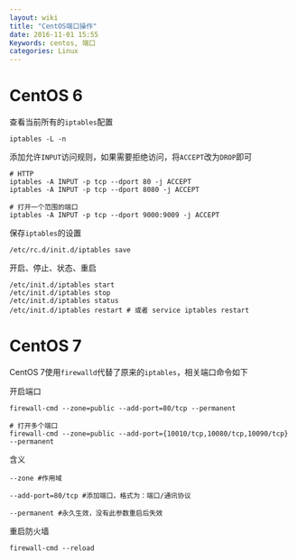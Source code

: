 ```yaml
---
layout: wiki
title: "CentOS端口操作"
date: 2016-11-01 15:55
Keywords: centos, 端口
categories: Linux
---
```


# CentOS 6
查看当前所有的`iptables`配置

```
iptables -L -n
```

添加允许`INPUT`访问规则，如果需要拒绝访问，将`ACCEPT`改为`DROP`即可

```
# HTTP
iptables -A INPUT -p tcp --dport 80 -j ACCEPT
iptables -A INPUT -p tcp --dport 8080 -j ACCEPT

# 打开一个范围的端口
iptables -A INPUT -p tcp --dport 9000:9009 -j ACCEPT
```

保存`iptables`的设置

```
/etc/rc.d/init.d/iptables save
```

开启、停止、状态、重启

```
/etc/init.d/iptables start
/etc/init.d/iptables stop
/etc/init.d/iptables status
/etc/init.d/iptables restart # 或者 service iptables restart
```


# CentOS 7
CentOS 7使用`firewalld`代替了原来的`iptables`，相关端口命令如下

开启端口

```
firewall-cmd --zone=public --add-port=80/tcp --permanent

# 打开多个端口
firewall-cmd --zone=public --add-port={10010/tcp,10080/tcp,10090/tcp} --permanent
```

含义

```
--zone #作用域

--add-port=80/tcp #添加端口，格式为：端口/通讯协议

--permanent #永久生效，没有此参数重启后失效
```

重启防火墙

```
firewall-cmd --reload
```